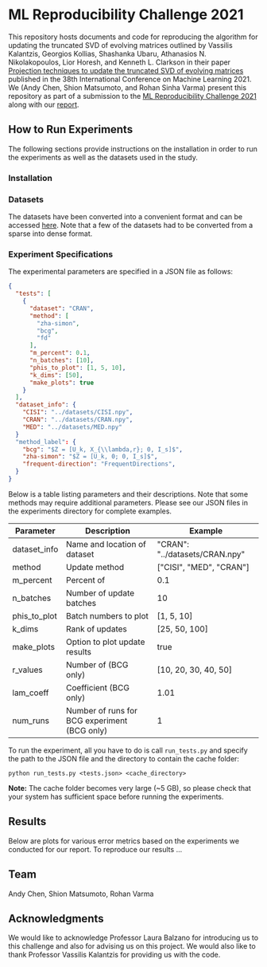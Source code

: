 # ML Reproducibility Challenge 2021

This repository hosts documents and code for reproducing the algorithm for updating the truncated SVD of evolving matrices outlined by Vassilis Kalantzis, Georgios Kollias, Shashanka Ubaru, Athanasios N. Nikolakopoulos, Lior Horesh, and Kenneth L. Clarkson in their paper [Projection techniques to update the truncated SVD of evolving matrices](http://proceedings.mlr.press/v139/kalantzis21a/kalantzis21a.pdf) published in the 38th International Conference on Machine Learning 2021.
We (Andy Chen, Shion Matsumoto, and Rohan Sinha Varma) present this repository as part of a submission to the [ML Reproducibility Challenge 2021](https://paperswithcode.com/rc2021) along with our [report]().

## How to Run Experiments

The following sections provide instructions on the installation in order to run the experiments as well as the datasets used in the study.

### Installation

### Datasets

The datasets have been converted into a convenient format and can be accessed [here](https://drive.google.com/drive/folders/1tHrUILY_NBKDPmNYOaEpWnc9-1US9DEB). Note that a few of the datasets had to be converted from a sparse into dense format.

### Experiment Specifications

The experimental parameters are specified in a JSON file as follows:

```json
{
  "tests": [
    {
      "dataset": "CRAN",
      "method": [
        "zha-simon",
        "bcg",
        "fd"
      ],
      "m_percent": 0.1,
      "n_batches": [10],
      "phis_to_plot": [1, 5, 10],
      "k_dims": [50],
      "make_plots": true
    }
  ],
  "dataset_info": {
    "CISI": "../datasets/CISI.npy",
    "CRAN": "../datasets/CRAN.npy",
    "MED": "../datasets/MED.npy"
  }
  "method_label": {
    "bcg": "$Z = [U_k, X_{\\lambda,r}; 0, I_s]$",
    "zha-simon": "$Z = [U_k, 0; 0, I_s]$",
    "frequent-direction": "FrequentDirections",
  }
}
```

Below is a table listing parameters and their descriptions. Note that some methods may require additional parameters. Please see our JSON files in the experiments directory for complete examples.

| Parameter    | Description                                  | Example                        |
| ------------ | -------------------------------------------- | ------------------------------ |
| dataset_info | Name and location of dataset                 | "CRAN": "../datasets/CRAN.npy" |
| method       | Update method                                | ["CISI", "MED", "CRAN"]        |
| m_percent    | Percent of                                   | 0.1                            |
| n_batches    | Number of update batches                     | 10                             |
| phis_to_plot | Batch numbers to plot                        | [1, 5, 10]                     |
| k_dims       | Rank of updates                              | [25, 50, 100]                  |
| make_plots   | Option to plot update results                | true                           |
| r_values     | Number of (BCG only)                         | [10, 20, 30, 40, 50]           |
| lam_coeff    | Coefficient (BCG only)                       | 1.01                           |
| num_runs     | Number of runs for BCG experiment (BCG only) | 1                              |

To run the experiment, all you have to do is call `run_tests.py` and specify the path to the JSON file and the directory to contain the cache folder:

```shell
python run_tests.py <tests.json> <cache_directory>
```

**Note:** The cache folder becomes very large (~5 GB), so please check that your system has sufficient space before running the experiments.

## Results

Below are plots for various error metrics based on the experiments we conducted for our report. To reproduce our results ...

## Team

Andy Chen, Shion Matsumoto, Rohan Varma

## Acknowledgments

We would like to acknowledge Professor Laura Balzano for introducing us to this challenge and also for advising us on this project. We would also like to thank Professor Vassilis Kalantzis for providing us with the code.

